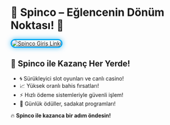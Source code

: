 <h1>🎰 Spinco – Eğlencenin Dönüm Noktası! 🔄</h1>

<a href="https://cutt.ly/Spinco2025-giris" title="Spinco Güncel Giriş">
  <img src="https://i.ibb.co/BtMhhf6/g-venligiris.jpg" alt="Spinco Giriş Linki" style="max-width: 100%; border: 3px solid #03a9f4; border-radius: 14px; box-shadow: 0px 0px 14px rgba(3, 169, 244, 0.7);">
</a>

<h2>🎲 Spinco ile Kazanç Her Yerde!</h2>
<ul>
  <li>🌀 Sürükleyici slot oyunları ve canlı casino!</li>
  <li>📈 Yüksek oranlı bahis fırsatları!</li>
  <li>⚡ Hızlı ödeme sistemleriyle güvenli işlem!</li>
  <li>🎁 Günlük ödüller, sadakat programları!</li>
</ul>

<p>🔥 <strong>Spinco ile kazanca bir adım öndesin!</strong></p>

<meta name="description" content="Spinco ile eğlenceli bahis deneyimi seni bekliyor. Güncel giriş adresiyle hemen tıkla ve kazanmanın keyfini yaşa!">
